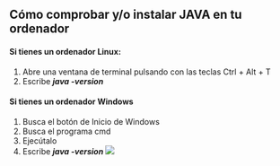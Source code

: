 ## Cómo comprobar y/o instalar JAVA en tu ordenador

#### Si tienes un ordenador Linux:
1. Abre una ventana de terminal pulsando con las teclas Ctrl + Alt + T
2. Escribe ***java -version***

#### Si tienes un ordenador Windows
1. Busca el botón de Inicio de Windows
2. Busca el programa cmd
3. Ejecútalo
4. Escribe ***java -version***
![](https://github.com/AntonioGPS/PracticaBMS_1/blob/master/1.%20Control%20Calidad%20Secuenciaci%C3%B3n%20NGS/Imagenes/JAVA_window.png)